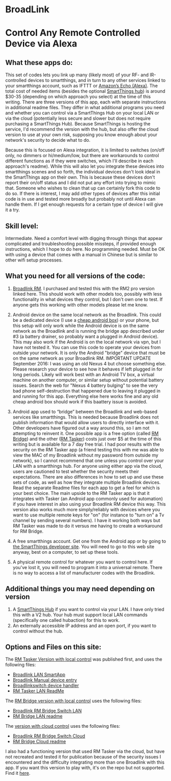 # BroadLink

# Control Any Remote Controlled Device via Alexa

## What these apps do:
This set of codes lets you link up many (likely most) of your RF- and IR-controlled devices to smartthings, and in turn to any other services linked to your smartthings account, such as IFTTT or <a href="https://www.amazon.com/gp/product/B01DFKC2SO/ref=as_li_ss_tl?pf_rd_m=ATVPDKIKX0DER&pf_rd_s=merchandised-search-top-2&pf_rd_r=TQYV2353YDED0M7X1P2H&pf_rd_r=TQYV2353YDED0M7X1P2H&pf_rd_t=101&pf_rd_p=19a8c901-9fbf-4092-a3fc-c2acf5c8bb5f&pf_rd_p=19a8c901-9fbf-4092-a3fc-c2acf5c8bb5f&pf_rd_i=9818047011&linkCode=ll1&tag=seniorhacks20-20&linkId=85e32cda5628189143d9475add80ce4a">Amazon’s Echo (Alexa)</a>.  The total cost of needed items (besides the optional <a href="https://www.amazon.com/Samsung-SmartThings-Hub-2nd-Generation/dp/B010NZV0GE/ref=as_li_ss_tl?ie=UTF8&linkCode=ll1&tag=seniorhacks-20&linkId=b46f48982e4f13a2dccf39ba3c3461d1">SmartThings hub</a>) is around $30-35 (depending on which approach you select) at the time of this writing.  There are three versions of this app, each with separate instructions in additional readme files.  They differ in what additional programs you need and whether you can control via a SmartThings Hub on your local LAN or via the cloud (potentially less secure and slower but does not require purchasing a SmartThings Hub).  Because SmartThings is hosting the service, I'd recommend the version with the hub, but also offer the cloud version to use at your own risk, supposing you know enough about your network's security to decide what to do. 

Because this is focused on Alexa integration, it is limited to switches (on/off only, no dimmers or hi/medium/low, but there are workarounds to control different functions as if they were switches, which I'll describe in each approach's readme). While this will also let you integrate these devices into smartthings scenes and so forth, the individual devices don't look ideal in the SmartThings app on their own.  This is because these devices don't report their on/off status and I did not put any effort into trying to mimic that. Someone who wishes to clean that up can certainly fork this code to do so.  If there is interest, I may add other types of devices after this initial code is in use and tested more broadly but probably not until Alexa can handle them.  If I get enough requests for a certain type of device I will give it a try.

## Skill level: 
Intermediate. Need a comfort level with digging through things that appear complicated and troubleshooting possible missteps, if provided enough instructions, which I hope to do here. No programming needed. Must be OK with using a device that comes with a manual in Chinese but is similar to other wifi setup processes.

## What you need for all versions of the code:
1. <a href='https://www.amazon.com/BroadLink-Universal-Remote-Control-RMPRO-US/dp/B01FJMBM8M/ref=as_li_ss_tl?_encoding=UTF8&psc=1&refRID=EWXC2F49XBNYPNKZ6X0C&linkCode=ll1&tag=seniorhacks20-20&linkId=c97026595ab5c4e4f0ec4c2a0d545b4e'>Broadlink RM</a>.  I purchased and tested this with the RM2 pro version linked here. This should work with other models too, possibly with less functionality in what devices they control, but I don't own one to test.  If anyone gets this working with other models please let me know.

2.	Android device on the same local network as the Broadlink. This could be a dedicated device (I use a <a href='https://www.amazon.com/gp/product/B01LCQNWNM/ref=as_li_ss_tl?ie=UTF8&psc=1&linkCode=ll1&tag=seniorhacks20-20&linkId=1eaf649f894967fe6755217e0d41e9bd'>cheap android box</a>) or your phone, but this setup will only work while the Android device is on the same network as the Broadlink and is running the bridge app described under #3 (a battery drainer, so probably want a plugged in Android device). This may also work if the Android is on the local network via vpn, but I have not tested it. You can use this code to operate your devices from outside your network.   It is only the Android "bridge" device that must be on the same network as your Broadlink RM. IMPORTANT UPDATE September 2016: I was using an old Nexus 4 but choose something else.  Please research your device to see how it behaves if left plugged in for long periods.  Likely will work best with an Android TV box, a virtual machine on another computer, or similar setup without potential battery issues.  Search the web for "Nexus 4 battery bulging" to see the very bad phone self-destruction that happened due to leaving it plugged in and running for this app.  Everything else here works fine and any old cheap android box should work if this baattery issue is avoided.

3.	Android app used to “bridge” between the Broadlink and web-based services like smartthings.  This is needed because Broadlink does not publish information that would allow users to directly interface with it.  Other developers have figured out a way around this, so I am not attempting to reinvent it.  One possible app is a free option (called <a href='https://play.google.com/store/apps/details?id=de.fun2code.android.rmbridge&hl=en'>RM Bridge</a>) and the other (<a href='https://play.google.com/store/apps/details?id=us.originally.tasker&hl=en'>RM Tasker</a>) costs just over $5 at the time of this writing but is available for a 7 day free trial.  I had poor results with the security on the RM Tasker app (a friend testing this with me was able to view the MAC of my Broadlink without my password from outside my network), so I cannot recommend that one unless you control over your LAN with a smartthings hub.  For anyone using either app via the cloud, users are cautioned to test whether the security meets their expectations.  There are also differences in how to set up and use these sets of code, as well as how they integrate multiple Broadlink devices.  Read the separate Readme files for each app to get a feel for which is your best choice.  The main upside to the RM Tasker app is that it integrates with Tasker (an Android app commonly used for automation) if you have interest in also using your Broadlink RM device this way.  This version also works much more simply/reliably with devices where you want to use multiple remote keys for "on" (for instance to "turn on" a Tv channel by sending several numbers).  I have it working both ways but RM Tasker was made to do it versus me having to create a workaround for RM Bridge.

4.	A free smartthings account.  Get one from the Android app or by going to <a href='https://graph.api.smartthings.com/'>the SmartThings developer site</a>.  You will need to go to this web site anyway, best on a computer, to set up these tools.

5.	A physical remote control for whatever you want to control here.  If you've lost it, you will need to program it into a universal remote.  There is no way to access a list of manufacturer codes with the Broadlink.
	
## Additional things you may need depending on version
1. A <a href='https://www.amazon.com/Samsung-SmartThings-Hub-2nd-Generation/dp/B010NZV0GE/ref=as_li_ss_tl?ie=UTF8&linkCode=ll1&tag=seniorhacks-20&linkId=b46f48982e4f13a2dccf39ba3c3461d1'>SmartThings Hub</a> if you want to control via your LAN.  I have only tried this with a V2 hub.  Your hub must support local LAN commands (specifically one called hubaction) for this to work.  
2. An externally accessible IP address and an open port, if you want to control without the hub.

## Options and Files on this site:

The <a href='https://github.com/castlecole/Broadlink/RM%20Tasker%20LAN%20ReadMe.html'>RM Tasker Version with local control</a> was published first, and uses the following files:
<ul>
<li><a href='https://github.com/castlecole/Broadlink/blob/master/Broadlink%20LAN%20SmartApp'>Broadlink LAN SmartApp</a></li>
<li><a href='https://github.com/castlecole/Broadlink/blob/master/Broadlink%20Manual%20device%20entry'>Broadlink Manual device entry</a></li>
<li><a href='https://github.com/castlecole/Broadlink/blob/master/Broadlinkswitch%20device%20handler'>Broadlinkswitch device handler</a></li>
<li><a href='https://github.com/castlecole/Broadlink/RM%20Tasker%20LAN%20ReadMe.html'> RM Tasker LAN ReadMe </a></li>
</ul>
The <a href='https://github.com/castlecole/Broadlink/RM%20Bridge%20LAN%20Readme.html'>RM Bridge version with local control</a> uses the following files:
<ul>
<li><a href='https://github.com/castlecole/Broadlink/blob/master/Broadlink%20RM%20Bridge%20Switch%20LAN'>Broadlink RM Bridge Switch LAN</a></li>
<li><a href='https://github.com/castlecole/Broadlink/RM%20Bridge%20LAN%20Readme.html'>RM Bridge LAN readme</a></li>
</ul>
The <a href='https://github.com/castlecole/Broadlink/RM%20Bridge%20Cloud%20Readme.html'>version with cloud control</a> uses the following files:
<ul>
<li><a href='https://github.com/castlecole/Broadlink/blob/master/RM%20Bridge%20Switch%20Cloud'>Broadlink RM Bridge Switch Cloud</a></li>
<li><a href='https://castlecole.github.io/Broadlink/RM%20Bridge%20Cloud%20Readme.html'>RM Bridge Cloud readme</a></li>
</ul>
I also had a functioning version that used RM Tasker via the cloud, but have not recreated and tested it for publication because of the security issues I encountered and the difficulty integrating more than one Broadlink with this app.  If you want this version to play with, it's on the repo but not supported.  Find it <a href='https://github.com/beckyricha/Broadlink-RM-SmartThings-Alexa/blob/master/tasker_cloud_version'>here</a>.
